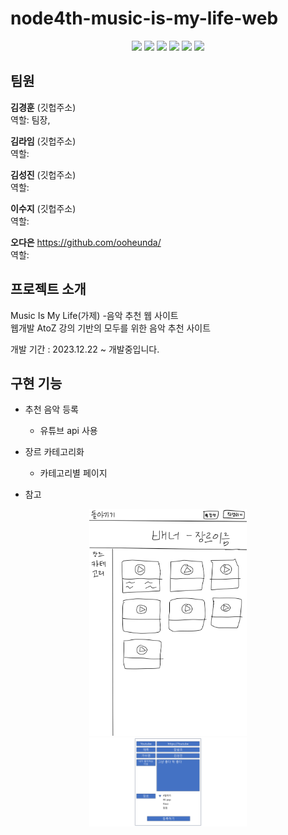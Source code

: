 # node4th-music-is-my-life-web

<div align="center">
<img src="https://img.shields.io/badge/HTML5-E34F26?style=for-the-badge&logo=HTML5&logoColor=white" />
<img src="https://img.shields.io/badge/CSS3-1572B6?style=for-the-badge&logo=CSS3&logoColor=white" />
<img src="https://img.shields.io/badge/Javascript-F7DF1E?style=for-the-badge&logo=Javascript&logoColor=white" />
<img src="https://img.shields.io/badge/Firebase-FFCA28?style=for-the-badge&logo=firebase&logoColor=white" />
<img src="https://img.shields.io/badge/Git-F05032?style=for-the-badge&logo=Git&logoColor=white" />
<img src="https://img.shields.io/badge/GitHub-181717?style=for-the-badge&logo=GitHub&logoColor=white" />
</div>  


## 팀원
**김경훈** (깃헙주소)  
역할: 팀장,

**김라임** (깃헙주소)  
역할: 

**김성진** (깃헙주소)  
역할: 

**이수지** (깃헙주소)  
역할: 

**오다은** https://github.com/ooheunda/  
역할: 


## 프로젝트 소개
Music Is My Life(가제) -음악 추천 웹 사이트  
웹개발 AtoZ 강의 기반의 모두를 위한 음악 추천 사이트  

개발 기간 : 2023.12.22 ~ 개발중입니다.

## 구현 기능
* 추천 음악 등록
    * 유튜브 api 사용
* 장르 카테고리화
    * 카테고리별 페이지

* 참고
<div align="center">
  <img src="/images/draw1.png" width="50%">
  <img src="/images/draw2.png" width="50%">
</div>